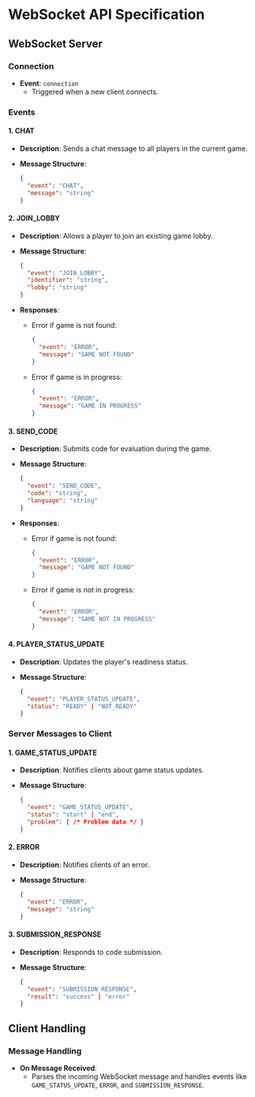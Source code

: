 # WebSocket API Specification

## WebSocket Server

### Connection

- **Event**: `connection`
  - Triggered when a new client connects.

### Events

#### 1. CHAT

- **Description**: Sends a chat message to all players in the current game.
- **Message Structure**:

  ```json
  {
    "event": "CHAT",
    "message": "string"
  }
  ```

#### 2. JOIN_LOBBY

- **Description**: Allows a player to join an existing game lobby.
- **Message Structure**:

  ```json
  {
    "event": "JOIN_LOBBY",
    "identifier": "string",
    "lobby": "string"
  }
  ```

- **Responses**:
  - Error if game is not found:

    ```json
    {
      "event": "ERROR",
      "message": "GAME NOT FOUND"
    }
    ```

  - Error if game is in progress:

    ```json
    {
      "event": "ERROR",
      "message": "GAME IN PROGRESS"
    }
    ```

#### 3. SEND_CODE

- **Description**: Submits code for evaluation during the game.
- **Message Structure**:

  ```json
  {
    "event": "SEND_CODE",
    "code": "string",
    "language": "string"
  }
  ```

- **Responses**:
  - Error if game is not found:

    ```json
    {
      "event": "ERROR",
      "message": "GAME NOT FOUND"
    }
    ```

  - Error if game is not in progress:

    ```json
    {
      "event": "ERROR",
      "message": "GAME NOT IN PROGRESS"
    }
    ```

#### 4. PLAYER_STATUS_UPDATE

- **Description**: Updates the player's readiness status.
- **Message Structure**:

  ```json
  {
    "event": "PLAYER_STATUS_UPDATE",
    "status": "READY" | "NOT_READY"
  }
  ```

### Server Messages to Client

#### 1. GAME_STATUS_UPDATE

- **Description**: Notifies clients about game status updates.
- **Message Structure**:

  ```json
  {
    "event": "GAME_STATUS_UPDATE",
    "status": "start" | "end",
    "problem": { /* Problem data */ }
  }
  ```

#### 2. ERROR

- **Description**: Notifies clients of an error.
- **Message Structure**:

  ```json
  {
    "event": "ERROR",
    "message": "string"
  }
  ```

#### 3. SUBMISSION_RESPONSE

- **Description**: Responds to code submission.
- **Message Structure**:

  ```json
  {
    "event": "SUBMISSION_RESPONSE",
    "result": "success" | "error"
  }
  ```

## Client Handling

### Message Handling

- **On Message Received**:
  - Parses the incoming WebSocket message and handles events like `GAME_STATUS_UPDATE`, `ERROR`, and `SUBMISSION_RESPONSE`.
